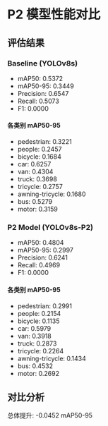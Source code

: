 # P2 模型性能对比

## 评估结果

### Baseline (YOLOv8s)

- mAP50: 0.5372
- mAP50-95: 0.3449
- Precision: 0.6547
- Recall: 0.5073
- F1: 0.0000

#### 各类别 mAP50-95

- pedestrian: 0.3221
- people: 0.2457
- bicycle: 0.1684
- car: 0.6257
- van: 0.4304
- truck: 0.3698
- tricycle: 0.2757
- awning-tricycle: 0.1680
- bus: 0.5279
- motor: 0.3159

### P2 Model (YOLOv8s-P2)

- mAP50: 0.4804
- mAP50-95: 0.2997
- Precision: 0.6241
- Recall: 0.4969
- F1: 0.0000

#### 各类别 mAP50-95

- pedestrian: 0.2991
- people: 0.2154
- bicycle: 0.1135
- car: 0.5979
- van: 0.3918
- truck: 0.2873
- tricycle: 0.2264
- awning-tricycle: 0.1434
- bus: 0.4532
- motor: 0.2692

## 对比分析

总体提升: -0.0452 mAP50-95
